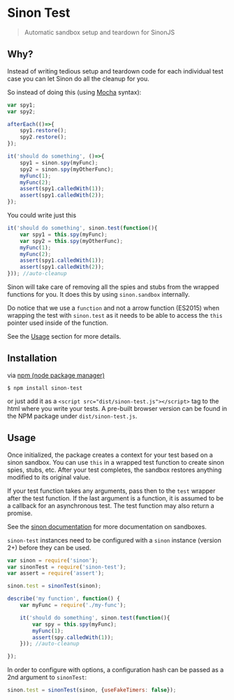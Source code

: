 # Sinon Test
> Automatic sandbox setup and teardown for SinonJS

## Why?
Instead of writing tedious setup and teardown code for each
individual test case you can let Sinon do all the cleanup for you.

So instead of doing this (using [Mocha](https://mochajs.org/) syntax):

```javascript
var spy1;
var spy2;

afterEach(()=>{
    spy1.restore();
    spy2.restore();
});

it('should do something', ()=>{
    spy1 = sinon.spy(myFunc);
    spy2 = sinon.spy(myOtherFunc);
    myFunc(1);
    myFunc(2);
    assert(spy1.calledWith(1));
    assert(spy1.calledWith(2));
});
```

You could write just this

```javascript
it('should do something', sinon.test(function(){
    var spy1 = this.spy(myFunc);
    var spy2 = this.spy(myOtherFunc);
    myFunc(1);
    myFunc(2);
    assert(spy1.calledWith(1));
    assert(spy1.calledWith(2));
})); //auto-cleanup
```

Sinon will take care of removing all the spies and stubs
from the wrapped functions for you. It does this by using
`sinon.sandbox` internally.

Do notice that
we use a `function` and not a arrow function (ES2015)
when wrapping the test with `sinon.test` as it needs
to be able to access the `this` pointer used inside
of the function.

See the [Usage](#usage) section for more details.

## Installation

via [npm (node package manager)](https://github.com/npm/npm)

    $ npm install sinon-test

or just add it as a `<script src="dist/sinon-test.js"></script>`
tag to the html where you write your tests. A pre-built browser
version can be found in the NPM package under `dist/sinon-test.js`.

## Usage

Once initialized, the package creates a context for your test based on a sinon sandbox.
You can use `this` in a wrapped test function to create sinon spies, stubs, etc.
After your test completes, the sandbox restores anything modified to its original value.

If your test function takes any arguments, pass then to the `test` wrapper
after the test function. If the last argument is a function, it is assumed to be a callback
for an asynchronous test. The test function may also return a promise.

See the [sinon documentation](http://sinonjs.org/) for more documentation on sandboxes.

`sinon-test` instances need to be configured with a `sinon` instance (version 2+)
before they can be used.

```js
var sinon = require('sinon');
var sinonTest = require('sinon-test');
var assert = require('assert');

sinon.test = sinonTest(sinon);

describe('my function', function() {
    var myFunc = require('./my-func');

    it('should do something', sinon.test(function(){
        var spy = this.spy(myFunc);
        myFunc(1);
        assert(spy.calledWith(1));
    })); //auto-cleanup

});

```
In order to configure with options, a configuration hash can be passed as a 2nd argument to `sinonTest`:

```js
sinon.test = sinonTest(sinon, {useFakeTimers: false});
```

